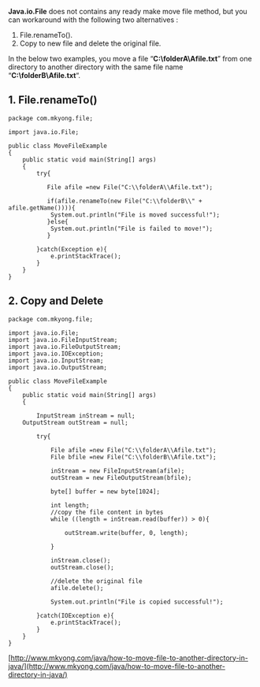 **Java.io.File** does not contains any ready make move file method, but you can workaround with the following two alternatives :

1.  File.renameTo().
2.  Copy to new file and delete the original file.

In the below two examples, you move a file “**C:\\folderA\\Afile.txt**” from one directory to another directory with the same file name “**C:\\folderB\\Afile.txt**“.

## 1\. File.renameTo()

    package com.mkyong.file;

    import java.io.File;

    public class MoveFileExample
    {
        public static void main(String[] args)
        {
        	try{

        	   File afile =new File("C:\\folderA\\Afile.txt");

        	   if(afile.renameTo(new File("C:\\folderB\\" + afile.getName()))){
        		System.out.println("File is moved successful!");
        	   }else{
        		System.out.println("File is failed to move!");
        	   }

        	}catch(Exception e){
        		e.printStackTrace();
        	}
        }
    }

## 2\. Copy and Delete

    package com.mkyong.file;

    import java.io.File;
    import java.io.FileInputStream;
    import java.io.FileOutputStream;
    import java.io.IOException;
    import java.io.InputStream;
    import java.io.OutputStream;

    public class MoveFileExample
    {
        public static void main(String[] args)
        {

        	InputStream inStream = null;
    	OutputStream outStream = null;

        	try{

        	    File afile =new File("C:\\folderA\\Afile.txt");
        	    File bfile =new File("C:\\folderB\\Afile.txt");

        	    inStream = new FileInputStream(afile);
        	    outStream = new FileOutputStream(bfile);

        	    byte[] buffer = new byte[1024];

        	    int length;
        	    //copy the file content in bytes
        	    while ((length = inStream.read(buffer)) > 0){

        	    	outStream.write(buffer, 0, length);

        	    }

        	    inStream.close();
        	    outStream.close();

        	    //delete the original file
        	    afile.delete();

        	    System.out.println("File is copied successful!");

        	}catch(IOException e){
        	    e.printStackTrace();
        	}
        }
    }

[http://www.mkyong.com/java/how-to-move-file-to-another-directory-in-java/](http://www.mkyong.com/java/how-to-move-file-to-another-directory-in-java/)
